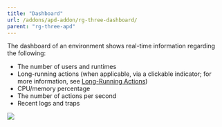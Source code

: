 ```yaml
---
title: "Dashboard"
url: /addons/apd-addon/rg-three-dashboard/
parent: "rg-three-apd"
---
```


The dashboard of an environment shows real-time information regarding the following:

* The number of users and runtimes
* Long-running actions (when applicable, via a clickable indicator; for more information, see [Long-Running Actions](rg-three-long-running-actions))
* CPU/memory percentage
* The number of actions per second
* Recent logs and traps

 ![](attachments/rg-three/dashboard.png)
